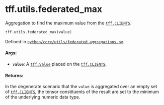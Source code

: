 <div itemscope itemtype="http://developers.google.com/ReferenceObject">
<meta itemprop="name" content="tff.utils.federated_max" />
<meta itemprop="path" content="Stable" />
</div>

# tff.utils.federated_max

Aggregation to find the maximum value from the
<a href="../../tff.md#CLIENTS"><code>tff.CLIENTS</code></a>.

```python
tff.utils.federated_max(value)
```

Defined in
[`python/core/utils/federated_aggregations.py`](http://github.com/tensorflow/federated/tree/master/tensorflow_federated/python/core/utils/federated_aggregations.py).

<!-- Placeholder for "Used in" -->

#### Args:

*   <b>`value`</b>: A <a href="../../tff/Value.md"><code>tff.Value</code></a>
    placed on the <a href="../../tff.md#CLIENTS"><code>tff.CLIENTS</code></a>.

#### Returns:

In the degenerate scenario that the `value` is aggregated over an empty set of
<a href="../../tff.md#CLIENTS"><code>tff.CLIENTS</code></a>, the tensor
constituents of the result are set to the minimum of the underlying numeric data
type.
